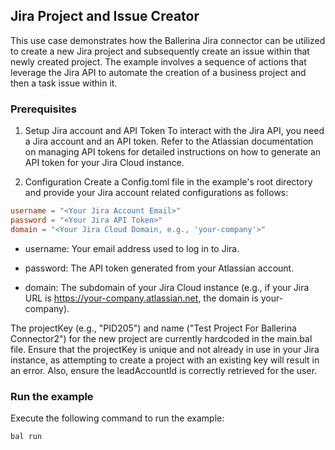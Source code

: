 ## Jira Project and Issue Creator

This use case demonstrates how the Ballerina Jira connector can be utilized to create a new Jira project and subsequently create an issue within that newly created project. The example involves a sequence of actions that leverage the Jira API to automate the creation of a business project and then a task issue within it.

### Prerequisites

1. Setup Jira account and API Token
To interact with the Jira API, you need a Jira account and an API token.
Refer to the Atlassian documentation on managing API tokens for detailed instructions on how to generate an API token for your Jira Cloud instance.

2. Configuration
Create a Config.toml file in the example's root directory and provide your Jira account related configurations as follows:

```toml
username = "<Your Jira Account Email>"
password = "<Your Jira API Token>"
domain = "<Your Jira Cloud Domain, e.g., 'your-company'>"
```
- username: Your email address used to log in to Jira.

- password: The API token generated from your Atlassian account.

- domain: The subdomain of your Jira Cloud instance (e.g., if your Jira URL is https://your-company.atlassian.net, the domain is your-company).

The projectKey (e.g., "PID205") and name ("Test Project For Ballerina Connector2") for the new project are currently hardcoded in the main.bal file. Ensure that the projectKey is unique and not already in use in your Jira instance, as attempting to create a project with an existing key will result in an error. Also, ensure the leadAccountId is correctly retrieved for the user.

### Run the example
Execute the following command to run the example:

```bash
bal run
```

